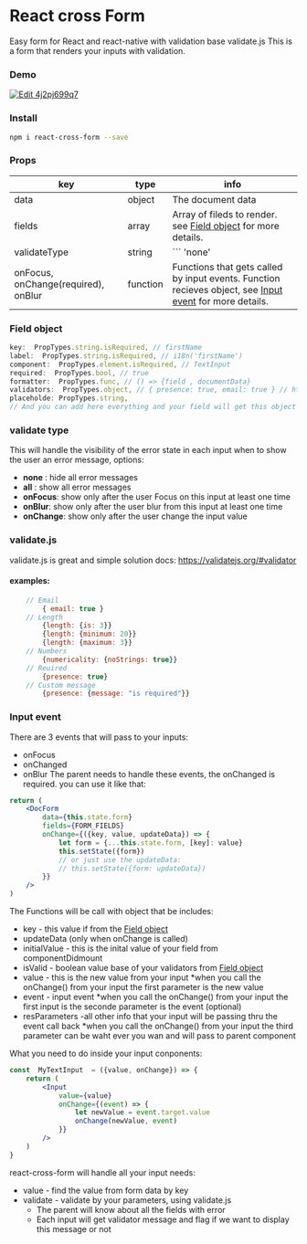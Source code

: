 # React cross Form
Easy form for React and react-native with validation base validate.js
This is a form that renders your inputs with validation.
### Demo
[![Edit 4j2pj699q7](https://codesandbox.io/static/img/play-codesandbox.svg)](https://codesandbox.io/s/4j2pj699q7)

### Install
```bash
npm i react-cross-form --save
```

### Props
| key | type | info |
|--|--|--|
| data | object|The document data |
| fields| array| Array of fileds to render. see [Field object](#field-object) for more details.
| validateType| string| ``` 'none' | 'all' | 'onFocus' | 'onBlur' | 'onChange' ``` see [Validate Type](#validate-type) for more details.
|onFocus, onChange(required), onBlur|function| Functions that gets called by input events. Function recieves object,  see [Input event](#input-event) for more details.|

###  Field object
```jsx
key:  PropTypes.string.isRequired, // firstName
label:  PropTypes.string.isRequired, // i18n('firstName')
component:  PropTypes.element.isRequired, // TextInput
required:  PropTypes.bool, // true
formatter:  PropTypes.func, // () => {field , documentData}
validators:  PropTypes.object, // { presence: true, email: true } // https://validatejs.org/#validators,
placeholde: PropTypes.string,
// And you can add here everything and your field will get this object
```

### validate type

This will handle the visibility of the error state in each input when to show the user an error message, options:
- **none** : hide all error messages
- **all** : show all error messages
- **onFocus**: show only after the user Focus on this input at least one time
- **onBlur**: show only after the user blur from this input at least one time
- **onChange**: show only after the user change the input value 


### validate.js
validate.js is great and simple solution
docs: https://validatejs.org/#validator
#### examples:
```jsx
	// Email
		{ email: true }
	// Length
		{length: {is: 3}}
		{length: {minimum: 20}}
		{length: {maximum: 3}}
	// Numbers
		{numericality: {noStrings: true}}
	// Reuired
		{presence: true}
	// Custom message
		{presence: {message: "is required"}}
```

### Input event
There are 3 events that will pass to your inputs:
- onFocus
- onChanged
- onBlur
The parent needs to handle these events, the onChanged is required.
you can use it like that:
```jsx
return (
	<DocForm
		data={this.state.form}
		fields={FORM_FIELDS}
		onChange={({key, value, updateData}) => {
			let form = {...this.state.form, [key]: value}
			this.setState({form})
			// or just use the updateData:
			// this.setState({form: updateData})
		}}
	/>
)
```
The Functions will be call with object that be includes:
-	key - this value if from the [Field object](#field-object)
- updateData (only when onChange is called)
- initialValue - this is the inital value of your field from componentDidmount
- isValid - boolean value base of your validators from  [Field object](#field-object)
-	value - this is the new value from your input
*when you call the onChange() from your input the first parameter is the new value
-	event - input event 
*when you call the onChange() from your input the first input is the seconde parameter is the event (optional)
-	resParameters -all other info that your input will be passing thru the event call back
*when you call the onChange() from your input the third
 parameter can be waht ever you wan and will pass to parent component


What you need to do inside your input conponents:
```jsx
const  MyTextInput  = ({value, onChange}) => {
	return (
		<Input
			value={value}
			onChange={(event) => {
				let newValue = event.target.value
				onChange(newValue, event)	
			}}
		/>
	)
}
```
react-cross-form will handle all your input needs:
-	value - find the value from form data by key
-	validate - validate by your parameters, using validate.js
	- The parent will know about all the fields with error
	-  Each input will get validator message and flag if we want to display this message or not




